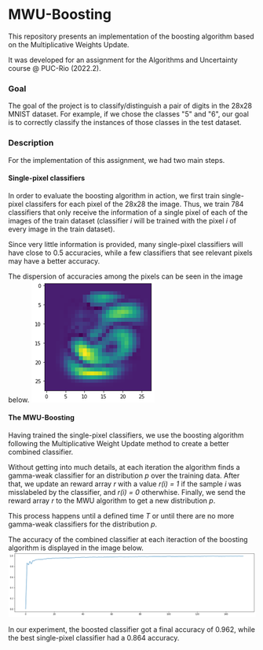 # MWU-Boosting


This repository presents an implementation of the boosting algorithm based on the Multiplicative Weights Update.

It was developed for an assignment for the Algorithms and Uncertainty course @ PUC-Rio (2022.2). 


### Goal

The goal of the project is to classify/distinguish a pair of digits in the 28x28 MNIST dataset. For example, if we chose the classes "5" and "6", our goal is to correctly classify the instances of those classes in the test dataset.   

### Description

For the implementation of this assignment, we had two main steps. 

#### Single-pixel classifiers

In order to evaluate the boosting algorithm in action, we first train single-pixel classifers for each pixel of the 28x28 the image. Thus, we train 784 classifiers that only receive the information of a single pixel of each of the images of the train dataset (classifier _i_ will be trained with the pixel _i_ of every image in the train dataset). 

Since very little information is provided, many single-pixel classifiers will have close to 0.5 accuracies, while a few classifiers that see relevant pixels may have a better accuracy.

The dispersion of accuracies among the pixels can be seen in the image below.
![Accuracy of the single-pixel classifiers](heatmapSingle.png)


#### The MWU-Boosting

Having trained the single-pixel classifiers, we use the boosting algorithm following the Multiplicative Weight Update method to create a better combined classifier. 

Without getting into much details, at each iteration the algorithm finds a gamma-weak classifier for an distribution _p_ over the training data. After that, we update an reward array _r_ with a value _r(i) = 1_ if the sample _i_ was misslabeled by the classifier, and _r(i) = 0_ otherwhise. Finally, we send the reward array _r_ to the MWU algorithm to get a new distribution _p_.

This process happens until a defined time _T_ or until there are no more gamma-weak classifiers for the distribution _p_.

The accuracy of the combined classifier at each iteraction of the boosting algorithm is displayed in the image below.
![Accuracy of the boosted classifier](acc_boosting.png)

In our experiment, the boosted classifier got a final accuracy of 0.962, while the best single-pixel classifier had a 0.864 accuracy. 



